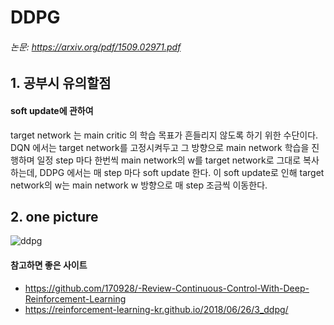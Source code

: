 # DDPG
###### 논문: https://arxiv.org/pdf/1509.02971.pdf

## 1. 공부시 유의할점
#### soft update에 관하여
target network 는 main critic 의 학습 목표가 흔들리지 않도록 하기 위한 수단이다.
DQN 에서는 target network를 고정시켜두고 그 방향으로 main network 학습을 진행하며 일정 step 마다 한번씩 main network의 w를 target network로 그대로 복사하는데, DDPG 에서는 매 step 마다 soft update 한다. 이 soft update로 인해 target network의 w는 main network w 방향으로 매 step 조금씩 이동한다.

## 2. one picture
![ddpg](https://user-images.githubusercontent.com/9976453/51683122-724fe800-202c-11e9-8e72-97eb538584b2.png)

#### 참고하면 좋은 사이트
* https://github.com/170928/-Review-Continuous-Control-With-Deep-Reinforcement-Learning
* https://reinforcement-learning-kr.github.io/2018/06/26/3_ddpg/
